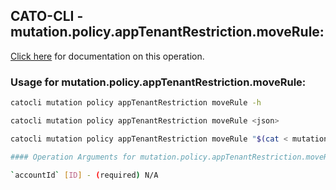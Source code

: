 
## CATO-CLI - mutation.policy.appTenantRestriction.moveRule:
[Click here](https://api.catonetworks.com/documentation/#mutation-mutation.policy.appTenantRestriction.moveRule) for documentation on this operation.

### Usage for mutation.policy.appTenantRestriction.moveRule:

```bash
catocli mutation policy appTenantRestriction moveRule -h

catocli mutation policy appTenantRestriction moveRule <json>

catocli mutation policy appTenantRestriction moveRule "$(cat < mutation.policy.appTenantRestriction.moveRule.json)"

#### Operation Arguments for mutation.policy.appTenantRestriction.moveRule ####

`accountId` [ID] - (required) N/A    
